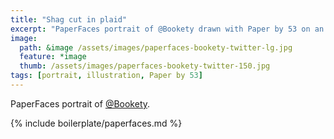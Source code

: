 ```yaml
---
title: "Shag cut in plaid"
excerpt: "PaperFaces portrait of @Bookety drawn with Paper by 53 on an iPad."
image: 
  path: &image /assets/images/paperfaces-bookety-twitter-lg.jpg 
  feature: *image
  thumb: /assets/images/paperfaces-bookety-twitter-150.jpg
tags: [portrait, illustration, Paper by 53]
---
```


PaperFaces portrait of [@Bookety](http://twitter.com/Bookety).

{% include boilerplate/paperfaces.md %}